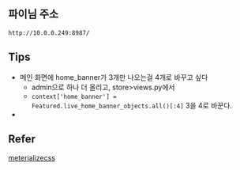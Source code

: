 ## 파이님 주소
```
http://10.0.0.249:8987/
```

## Tips
- 메인 화면에 home_banner가 3개만 나오는걸 4개로 바꾸고 싶다
    + admin으로 하나 더 올리고, store>views.py에서
    + `context['home_banner'] = Featured.live_home_banner_objects.all()[:4]` 3을 4로 바꾼다.
- 

## Refer
[meterializecss](http://materializecss.com/grid.html)
